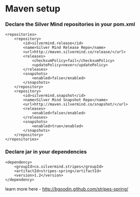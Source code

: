 
Maven setup
==========

### Declare the Silver Mind repositories in your pom.xml

    <repositories>
        <repository>
            <id>silvermind.release</id>
            <name>Silver Mind Release Repo</name>
            <url>http://maven.silvermind.co/release/</url>
            <releases>
                <checksumPolicy>fail</checksumPolicy>
                <updatePolicy>never</updatePolicy>
            </releases>
            <snapshots>
                <enabled>false</enabled>
            </snapshots>
        </repository>
        <repository>
            <id>silvermind.snapshot</id>
            <name>Silver Mind Snapshot Repo</name>
            <url>http://maven.silvermind.co/snapshot/</url>
            <releases>
                <enabled>false</enabled>
            </releases>
            <snapshots>
                <enabled>true</enabled>
            </snapshots>
        </repository>
    </repositories>

### Declare jar in your dependencies

    <dependency>
        <groupId>co.silvermind.stripes</groupId>
        <artifactId>stripes-spring</artifactId>
        <version>1.2</version>
    </dependency>

learn more here - http://bgoodin.github.com/stripes-spring/
